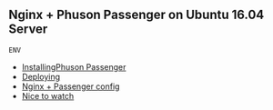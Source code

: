 Nginx + Phuson Passenger on Ubuntu 16.04 Server
---------------

```
ENV
```

- [InstallingPhuson Passenger](https://www.phusionpassenger.com/library/install/nginx/install/oss/xenial/)
- [Deploying](https://www.phusionpassenger.com/library/deploy/nginx/deploy/ruby/)
- [Nginx + Passenger config](https://www.phusionpassenger.com/library/config/nginx/reference/)
- [Nice to watch](https://gorails.com/deploy/ubuntu/16.04)
